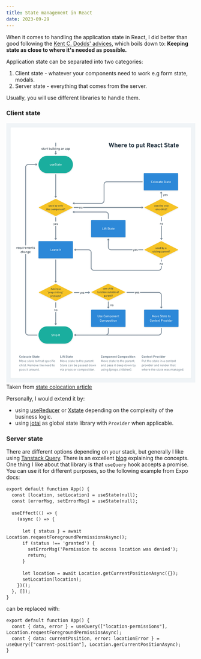 ```yaml
---
title: State management in React
date: 2023-09-29
---
```

When it comes to handling the application state in React, I did better than good following the [Kent C. Dodds' advices](https://kentcdodds.com/blog/application-state-management-with-react), which boils down to:
**Keeping state as close to where it's needed as possible.**

Application state can be separated into two categories:
1. Client state - whatever your components need to work e.g form state, modals.
2. Server state - everything that comes from the server.

Usually, you will use different libraries to handle them.

### Client state

![React state](where-to-put-state.webp)
Taken from [state colocation article](https://kentcdodds.com/blog/state-colocation-will-make-your-react-app-faster#so-how-do-you-decide-where-to-put-state)

Personally, I would extend it by:
- using [useReducer](https://react.dev/reference/react/useReducer) or [Xstate](https://xstate.js.org/docs/) depending on the complexity of the business logic.
- using [jotai](https://jotai.org/) as global state library with `Provider` when applicable.

### Server state

There are different options depending on your stack, but generally I like using [Tanstack Query](https://tanstack.com/query/latest/). There is an excellent [blog](https://tkdodo.eu/blog/) explaining the concepts. One thing I like about that library is that `useQuery` hook accepts a promise. You can use it for different purposes, so the following example from Expo docs:
```
export default function App() {
  const [location, setLocation] = useState(null);
  const [errorMsg, setErrorMsg] = useState(null);

  useEffect(() => {
    (async () => {
      
      let { status } = await Location.requestForegroundPermissionsAsync();
      if (status !== 'granted') {
        setErrorMsg('Permission to access location was denied');
        return;
      }

      let location = await Location.getCurrentPositionAsync({});
      setLocation(location);
    })();
  }, []);
}
  ```
can be replaced with:
```
export default function App() {
  const { data, error } = useQuery(["location-permissions"], Location.requestForegroundPermissiosAsync);
  const { data: currentPosition, error: locationError } = useQuery(["current-position"], Location.gerCurrentPositionAsync);
}
 ```